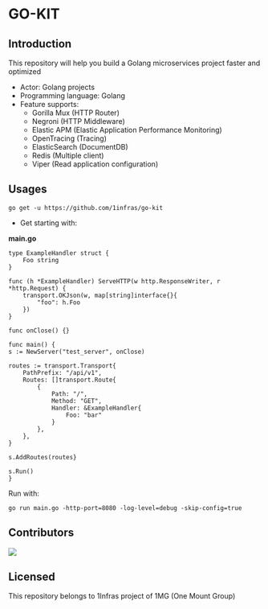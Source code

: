 # GO-KIT

## Introduction

This repository will help you build a Golang microservices project faster and optimized

- Actor: Golang projects
- Programming language: Golang
- Feature supports:
    - Gorilla Mux (HTTP Router)
    - Negroni (HTTP Middleware)
    - Elastic APM (Elastic Application Performance Monitoring)
    - OpenTracing (Tracing)
    - ElasticSearch (DocumentDB)
    - Redis (Multiple client)
    - Viper (Read application configuration)

## Usages

```shell
go get -u https://github.com/1infras/go-kit
```

- Get starting with:

**main.go**
```golang
type ExampleHandler struct {
    Foo string
}

func (h *ExampleHandler) ServeHTTP(w http.ResponseWriter, r *http.Request) {
    transport.OKJson(w, map[string]interface{}{
        "foo": h.Foo
    })
}

func onClose() {}

func main() {
s := NewServer("test_server", onClose)

routes := transport.Transport{
    PathPrefix: "/api/v1",
    Routes: []transport.Route{
        {
            Path: "/",
            Method: "GET",
            Handler: &ExampleHandler{
                Foo: "bar"
            }
        },
    },
}
  
s.AddRoutes(routes}

s.Run()
}
```

Run with:
```shell
go run main.go -http-port=8080 -log-level=debug -skip-config=true
```

## Contributors
[![](https://github.com/ducmeit1.png?size=50)](https://github.com/ducmeit1)

## Licensed

This repository belongs to 1Infras project of 1MG (One Mount Group)

